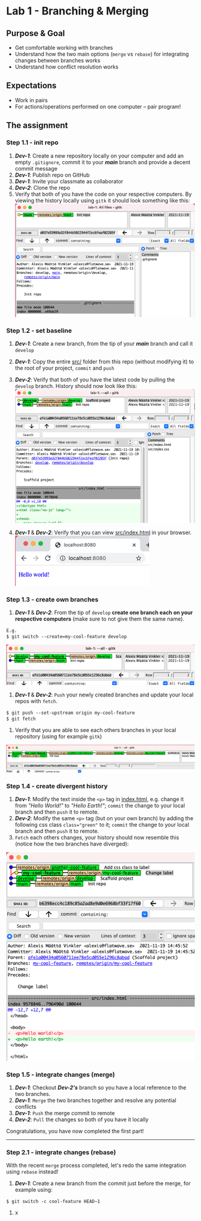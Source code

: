 # Lab 1 - Branching & Merging

## Purpose & Goal
- Get comfortable working with branches
- Understand how the two main options (`merge` vs `rebase`) for integrating changes between branches works
- Understand how conflict resolution works

## Expectations
- Work in pairs
- For actions/operations performed on one computer – pair program!

## The assignment
### Step 1.1 - init repo
1. **_Dev-1_**: Create a new repository locally on your computer and add an empty `.gitignore`, commit it to your *__main__* branch and provide a decent commit message
1. **_Dev-1_**: Publish repo on GitHub
1. **_Dev-1_**: Invite your classmate as collaborator
1. **_Dev-2_**: Clone the repo
1. Verify that both of you have the code on your respective computers. By viewing the history locally using `gitk` it should look something like this:
![Init repo](./docs/init-repo.png)

### Step 1.2 - set baseline
1. **_Dev-1_**: Create a new branch, from the tip of your __*main*__ branch and call it `develop`
1. **_Dev-1_**: Copy the entire [src/](./src) folder from this repo (without modifying it) to the root of your project, `commit` and `push`
1. **_Dev-2_**: Verify that both of you have the latest code by pulling the `develop` branch. History should now look like this:
![Baseline](./docs/baseline.png)

1. **_Dev-1_** & **_Dev-2_**: Verify that you can view [src/index.html](./src/index.html) in your browser.
![Hello World](./docs/hello-world.png)

### Step 1.3 - create own branches
1. **_Dev-1_** & **_Dev-2_**: From the tip of `develop` **create one branch each on your respective computers** (make sure to not give them the same name).
```
E.g.
$ git switch --create=my-cool-feature develop
```
![History 1](./docs/history-1.png)

1. **_Dev-1_** & **_Dev-2_**: `Push` your newly created branches and update your local repos with `fetch`.
```
$ git push --set-upstream origin my-cool-feature
$ git fetch
```
1. Verify that you are able to see each others branches in your local repository (using for example `gitk`)

  ![History 2](./docs/history-2.png)

### Step 1.4 - create divergent history
1. **_Dev-1_**: Modify the text inside the `<p>` tag in [index.html](./index.html), e.g. change it from _"Hello World!"_ to _"Hello Earth!"_; `commit` the change to your local branch and then `push` it to remote.
1. **_Dev-2_**: Modify the same `<p>` tag (but on your own branch) by adding the following css class `class="green"` to it; `commit` the change to your local branch and then `push` it to remote.
1. `Fetch` each others changes, your history should now resemble this (notice how the two branches have diverged):

  ![History 4](./docs/history-4.png)

### Step 1.5 - integrate changes (merge)
1. **_Dev-1_**: Checkout **_Dev-2's_** branch so you have a local reference to the two branches.
1. **_Dev-1_**: `Merge` the two branches together and resolve any potential conflicts
1. **_Dev-1_**: `Push` the merge commit to remote
1. **_Dev-2_**: `Pull` the changes so both of you have it locally

Congratulations, you have now completed the first part!

---

### Step 2.1 - integrate changes (rebase)
With the recent `merge` process completed, let's redo the same integration using `rebase` instead!
1. **_Dev-1_**: Create a new branch from the commit just before the merge, for example using:
```
$ git switch -c cool-feature HEAD~1
```
1. x
